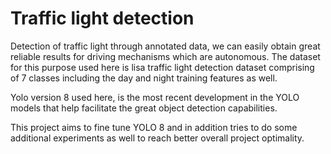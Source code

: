 # Traffic light detection
Detection of traffic light through annotated data, we can easily obtain great reliable results for driving mechanisms which are autonomous. The dataset for this purpose used here is lisa traffic light detection dataset comprising of 7 classes including the day and night training features as well.

Yolo version 8 used here, is the most recent development in the YOLO models that help facilitate the great object detection capabilities.

This project aims to fine tune YOLO 8 and in addition tries to do some additional experiments as well to reach better overall project optimality.
